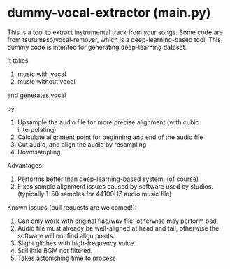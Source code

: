 # dummy-vocal-extractor (main.py)

This is a tool to extract instrumental track from your songs.
Some code are from tsurumeso/vocal-remover, which is a deep-learning-based tool.
This dummy code is intented for generating deep-learning dataset.

It takes 
1. music with vocal
2. music without vocal

and generates vocal

by 

1. Upsample the audio file for more precise alignment (with cubic interpolating)
2. Calculate alignment point for beginning and end of the audio file
3. Cut audio, and align the audio by resampling
4. Downsampling

Advantages:
1. Performs better than deep-learning-based system. (of course)
2. Fixes sample alignment issues caused by software used by studios. (typically 1-50 samples for 44100HZ audio music file)

Known issues (pull requests are welcomed!):
1. Can only work with original flac/wav file, otherwise may perform bad.
2. Audio file must already be well-aligned at head and tail, otherwise the software will not find align points.
3. Slight gliches with high-frequency voice.
4. Still little BGM not filtered.
5. Takes astonishing time to process
